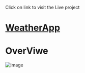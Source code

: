<p>Click on link to visit the Live project</p>
<h1><a href="https://alex-murmu.github.io/weatherApp/">WeatherApp</a></h1>
<h1>OverViwe</h1>
<img scr="https://github.com/Alex-Murmu/weatherApp/blob/master/images/overview.png" alt="image">
